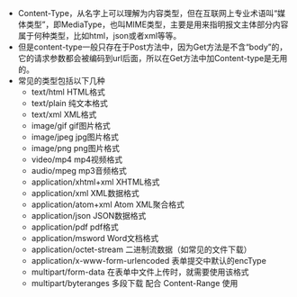 * Content-Type，从名字上可以理解为内容类型，但在互联网上专业术语叫“媒体类型”，即MediaType，也叫MIME类型，主要是用来指明报文主体部分内容属于何种类型，比如html，json或者xml等等。
* 但是content-type一般只存在于Post方法中，因为Get方法是不含“body”的，它的请求参数都会被编码到url后面，所以在Get方法中加Content-type是无用的。
* 常见的类型包括以下几种
    - text/html HTML格式
    - text/plain 纯文本格式
    - text/xml XML格式
    - image/gif gif图片格式
    - image/jpeg jpg图片格式
    - image/png png图片格式
    - video/mp4 mp4视频格式
    - audio/mpeg mp3音频格式
    - application/xhtml+xml XHTML格式
    - application/xml XML数据格式
    - application/atom+xml Atom XML聚合格式
    - application/json JSON数据格式
    - application/pdf pdf格式
    - application/msword Word文档格式
    - application/octet-stream 二进制流数据（如常见的文件下载）
    - application/x-www-form-urlencoded 表单提交中默认的encType
    - multipart/form-data 在表单中文件上传时，就需要使用该格式
    - multipart/byteranges 多段下载 配合 Content-Range 使用
